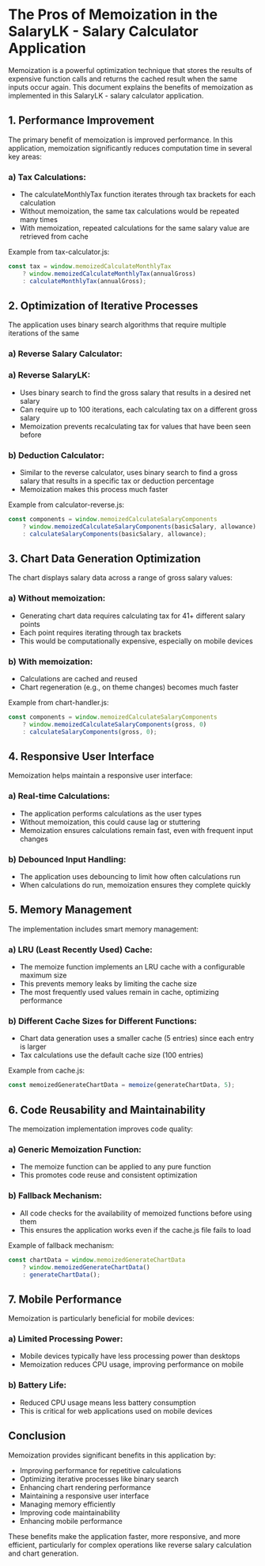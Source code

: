 # The Pros of Memoization in the SalaryLK - Salary Calculator Application

Memoization is a powerful optimization technique that stores the results of expensive function calls
and returns the cached result when the same inputs occur again. This document explains the benefits
of memoization as implemented in this SalaryLK - salary calculator application.

## 1. Performance Improvement

The primary benefit of memoization is improved performance. In this application, memoization
significantly reduces computation time in several key areas:

### a) Tax Calculations:

- The calculateMonthlyTax function iterates through tax brackets for each calculation
- Without memoization, the same tax calculations would be repeated many times
- With memoization, repeated calculations for the same salary value are retrieved from cache

Example from tax-calculator.js:

```javascript
const tax = window.memoizedCalculateMonthlyTax
    ? window.memoizedCalculateMonthlyTax(annualGross)
    : calculateMonthlyTax(annualGross);
```

## 2. Optimization of Iterative Processes

The application uses binary search algorithms that require multiple iterations of the same

### a) Reverse Salary Calculator:

### a) Reverse SalaryLK:

- Uses binary search to find the gross salary that results in a desired net salary
- Can require up to 100 iterations, each calculating tax on a different gross salary
- Memoization prevents recalculating tax for values that have been seen before

### b) Deduction Calculator:

- Similar to the reverse calculator, uses binary search to find a gross salary
  that results in a specific tax or deduction percentage
- Memoization makes this process much faster

Example from calculator-reverse.js:

```javascript
const components = window.memoizedCalculateSalaryComponents
    ? window.memoizedCalculateSalaryComponents(basicSalary, allowance)
    : calculateSalaryComponents(basicSalary, allowance);
```

## 3. Chart Data Generation Optimization

The chart displays salary data across a range of gross salary values:

### a) Without memoization:

- Generating chart data requires calculating tax for 41+ different salary points
- Each point requires iterating through tax brackets
- This would be computationally expensive, especially on mobile devices

### b) With memoization:

- Calculations are cached and reused
- Chart regeneration (e.g., on theme changes) becomes much faster

Example from chart-handler.js:

```javascript
const components = window.memoizedCalculateSalaryComponents
    ? window.memoizedCalculateSalaryComponents(gross, 0)
    : calculateSalaryComponents(gross, 0);
```

## 4. Responsive User Interface

Memoization helps maintain a responsive user interface:

### a) Real-time Calculations:

- The application performs calculations as the user types
- Without memoization, this could cause lag or stuttering
- Memoization ensures calculations remain fast, even with frequent input changes

### b) Debounced Input Handling:

- The application uses debouncing to limit how often calculations run
- When calculations do run, memoization ensures they complete quickly

## 5. Memory Management

The implementation includes smart memory management:

### a) LRU (Least Recently Used) Cache:

- The memoize function implements an LRU cache with a configurable maximum size
- This prevents memory leaks by limiting the cache size
- The most frequently used values remain in cache, optimizing performance

### b) Different Cache Sizes for Different Functions:

- Chart data generation uses a smaller cache (5 entries) since each entry is larger
- Tax calculations use the default cache size (100 entries)

Example from cache.js:

```javascript
const memoizedGenerateChartData = memoize(generateChartData, 5);
```

## 6. Code Reusability and Maintainability

The memoization implementation improves code quality:

### a) Generic Memoization Function:

- The memoize function can be applied to any pure function
- This promotes code reuse and consistent optimization

### b) Fallback Mechanism:

- All code checks for the availability of memoized functions before using them
- This ensures the application works even if the cache.js file fails to load

Example of fallback mechanism:

```javascript
const chartData = window.memoizedGenerateChartData
    ? window.memoizedGenerateChartData()
    : generateChartData();
```

## 7. Mobile Performance

Memoization is particularly beneficial for mobile devices:

### a) Limited Processing Power:

- Mobile devices typically have less processing power than desktops
- Memoization reduces CPU usage, improving performance on mobile

### b) Battery Life:

- Reduced CPU usage means less battery consumption
- This is critical for web applications used on mobile devices

## Conclusion

Memoization provides significant benefits in this application by:

- Improving performance for repetitive calculations
- Optimizing iterative processes like binary search
- Enhancing chart rendering performance
- Maintaining a responsive user interface
- Managing memory efficiently
- Improving code maintainability
- Enhancing mobile performance

These benefits make the application faster, more responsive, and more
efficient, particularly for complex operations like reverse salary calculation
and chart generation.
